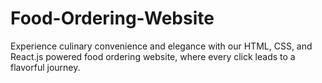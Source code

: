 # Food-Ordering-Website
Experience culinary convenience and elegance with our HTML, CSS, and React.js powered food ordering website, where every click leads to a flavorful journey.
